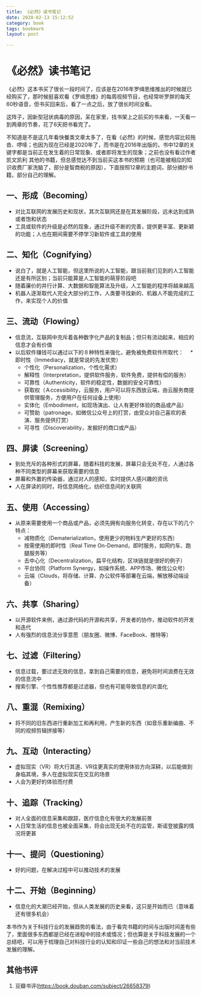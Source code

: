 ```yaml
---
title: 《必然》读书笔记
date: 2020-02-13 15:12:52
category: book
tags: bookmark
layout: post

---
```


# 《必然》读书笔记
《必然》这本书买了很长一段时间了，应该是在2016年罗缉思维推出的时候就已经购买了，那时候挺喜欢看《罗缉思维》的每周视频节目，也经常听罗胖的每天60秒语音，但书买回来后，看了一点之后，放了很长时间没看。

这阵子，因新型冠状病毒的原因，呆在家里，找书架上之前买的书来看，一天看一到两章的节奏，花了6天把书看完了。

不知道是不是这几年看快餐类文章太多了，在看《必然》的时候，感觉内容比较拖沓、啰嗦；也因为现在已经是2020年了，而书是在2016年出版的，书中12章的关键字都是当前正在发生着的日常现象、或者即将发生的现象；之前也没有看过作者 凯文凯利 其他的书籍，但总感觉达不到当前买这本书的预期（也可能被相应的知识收费厂家洗脑了，部分是智商税的原因），下面按照12章的主题词，部分摘抄书籍，部分自己的理解。

## 一、形成（Becoming）
* 对比互联网的发展历史和现状，其次互联网还是在其发展阶段，远未达到成熟或者饱和状态
* 工具或软件的升级是必然的现象，通过升级不断的完善，提供更丰富、更新颖的功能；人也在期间需要不停学习新软件或工具的使用

## 二、知化（Cognifying）
* 说白了，就是人工智能，但这里所说的人工智能，跟当前我们见到的人工智能还是有所区别；当前只能算是人工智能的萌芽阶段吧
* 随着廉价的并行计算、大数据和智能算法及升级，人工智能的程序将越来越高
* 机器人逐渐取代人完全大部分的工作，人类要寻找新的、机器人不能完成的工作，来实现个人的价值

## 三、流动（Flowing）
* 信息流，互联网中充斥着各种数字化产品的复制品；但只有流动起来，相应的信息才会有价值
* 以后软件赚钱可以通过以下的８种特性来强化，避免被免费软件所取代：
　* 即时性（Immediacy，就是常说的先发优势）
    * 个性化（Personalization，个性化需求）
    * 解释性（Interpretation，提供软件服务，软件免费，提供有偿的服务）
    * 可靠性（Authenticity，软件的稳定性，数据的安全可靠性）
    * 获取权（Ａccessibility，云服务，用户可以将东西放云端，由云服务商提供管理服务，方便用户在任何设备上使用）
    * 实体化（Embodiment，如现场演出、让人有更好体验的商品或产品）
    * 可赞助（patronage，如微信公众号上的打赏，由受众对自己喜欢的表演、服务提供打赏）
    * 可寻性（Discoverability，发掘好的商口或产品）

## 四、屏读（Screening）
* 到处充斥的各种形式的屏幕，随着科技的发展，屏幕只会无处不在，人通过各种不同类型的屏幕来获取需要的信息
* 屏幕和外置的传染器，通过对人的感知，实时提供人感兴趣的资讯
* 人在屏读的同时，将信息网络化，纺织信息间的关联网

## 五、使用（Accessing）
* 从原来需要使用一个商品或产品，必须先拥有向服务化转变，存在以下的几个特点：
    * 减物质化（Dematerialization，使用更少的物料生产更好的东西）
    * 按需使用的即时性（Real Time On-Demand，即时服务，如网约车、跑腿服务等）
    * 去中心化（Decentralization，扁平化结构，区块链就是很好的例子）
    * 平台协同（Platform Synergy，如操作系统、APP市场、微信公众号）
    * 云端（Clouds，将存储、计算、办公软件等部署在云端，解放移动端设备）

## 六、共享（Sharing）
* 以开源软件来例，通过源代码的开源和共享，开发者的协作，推动软件的开发和迭代
* 人有强烈的信息流分享意愿（朋友圈、微博、FaceBook、推特等）

## 七、过滤（Filtering）
* 信息过载，要过滤无效的信息，拿到自己需要的信息，避免将时间浪费在无效的信息流中
* 搜索引擎、个性性推荐都是过滤器，但也有可能导致信息的片面化

## 八、重混（Remixing）
* 将不同的旧东西进行重新加工和再利用，产生新的东西（如音乐重新编曲、不同的视频剪辑拼接等）

## 九、互动（Interacting）
* 虚拟现实（VR）将大行其道、VR往更真实的使用体验方向深耕，以后能做到身临其境，多人在虚拟现实在交互的场景
* 人会为更好的体验而付费

## 十、追踪（Tracking）
* 对人全面的信息采集和跟踪，医疗信息化有很大的发展前景
* 人日常生活的信息也被全面采集，将会出现无处不在的监管，斯诺登披露的情况将更甚

## 十一、提问（Questioning）
* 好的问题，在解决过程中可以推动技术的发展

## 十二、开始（Beginning）
* 信息化的大潮已经开始，但从人类发展的历史来看，这只是开始而已（意味着还有很多机会）

本书作为关于科技行业的发展趋势的看法，由于看完书籍的时间与出版时间差有些了，里面很多东西都是已经在进程中的技术或情况；但也算是关于科技发展的一个总结吧，可以用于梳理自己对科技行业的认知和印证一些自己的想法和对当前技术发展的理解。

## 其他书评
1. 豆瓣书评(https://book.douban.com/subject/26658379)
